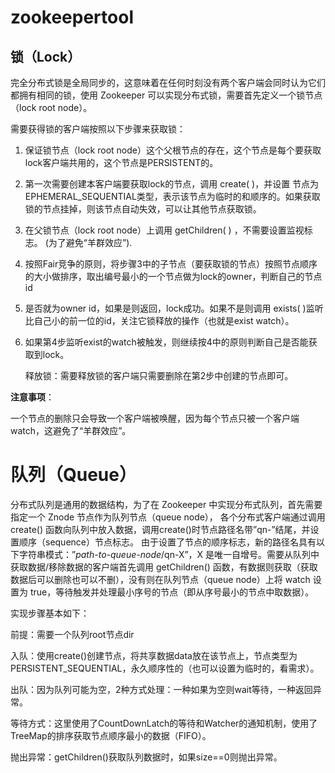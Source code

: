 # zookeepertool
## 锁（Lock）
完全分布式锁是全局同步的，这意味着在任何时刻没有两个客户端会同时认为它们都拥有相同的锁，使用 Zookeeper 可以实现分布式锁，需要首先定义一个锁节点（lock root node）。

需要获得锁的客户端按照以下步骤来获取锁：

1. 保证锁节点（lock root node）这个父根节点的存在，这个节点是每个要获取lock客户端共用的，这个节点是PERSISTENT的。
2. 第一次需要创建本客户端要获取lock的节点，调用 create( )，并设置 节点为EPHEMERAL_SEQUENTIAL类型，表示该节点为临时的和顺序的。如果获取锁的节点挂掉，则该节点自动失效，可以让其他节点获取锁。
3. 在父锁节点（lock root node）上调用 getChildren( ) ，不需要设置监视标志。 (为了避免“羊群效应”).
4. 按照Fair竞争的原则，将步骤3中的子节点（要获取锁的节点）按照节点顺序的大小做排序，取出编号最小的一个节点做为lock的owner，判断自己的节点id
5. 是否就为owner id，如果是则返回，lock成功。如果不是则调用 exists( )监听比自己小的前一位的id，关注它锁释放的操作（也就是exist watch）。
6. 如果第4步监听exist的watch被触发，则继续按4中的原则判断自己是否能获取到lock。
   
   释放锁：需要释放锁的客户端只需要删除在第2步中创建的节点即可。

**注意事项**：

一个节点的删除只会导致一个客户端被唤醒，因为每个节点只被一个客户端watch，这避免了“羊群效应”。

# 队列（Queue）
分布式队列是通用的数据结构，为了在 Zookeeper 中实现分布式队列，首先需要指定一个 Znode 节点作为队列节点（queue node）， 各个分布式客户端通过调用 create() 函数向队列中放入数据，调用create()时节点路径名带”qn-”结尾，并设置顺序（sequence）节点标志。 由于设置了节点的顺序标志，新的路径名具有以下字符串模式：”_path-to-queue-node_/qn-X”，X 是唯一自增号。需要从队列中获取数据/移除数据的客户端首先调用 getChildren() 函数，有数据则获取（获取数据后可以删除也可以不删），没有则在队列节点（queue node）上将 watch 设置为 true，等待触发并处理最小序号的节点（即从序号最小的节点中取数据）。

实现步骤基本如下：

前提：需要一个队列root节点dir

入队：使用create()创建节点，将共享数据data放在该节点上，节点类型为PERSISTENT_SEQUENTIAL，永久顺序性的（也可以设置为临时的，看需求）。

出队：因为队列可能为空，2种方式处理：一种如果为空则wait等待，一种返回异常。

等待方式：这里使用了CountDownLatch的等待和Watcher的通知机制，使用了TreeMap的排序获取节点顺序最小的数据（FIFO）。

抛出异常：getChildren()获取队列数据时，如果size==0则抛出异常。
